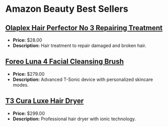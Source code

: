 # Amazon Beauty Best Sellers

## [Olaplex Hair Perfector No 3 Repairing Treatment](https://www.amazon.com/dp/B00SNM5US4?tag=mychanneld-20)
- **Price:** $28.00
- **Description:** Hair treatment to repair damaged and broken hair.

## [Foreo Luna 4 Facial Cleansing Brush](https://www.amazon.com/dp/B09WJ1TZ34?tag=mychanneld-20)
- **Price:** $279.00
- **Description:** Advanced T-Sonic device with personalized skincare modes.

## [T3 Cura Luxe Hair Dryer](https://www.amazon.com/dp/B00I58L0KS?tag=mychanneld-20)
- **Price:** $299.00
- **Description:** Professional hair dryer with ionic technology.

